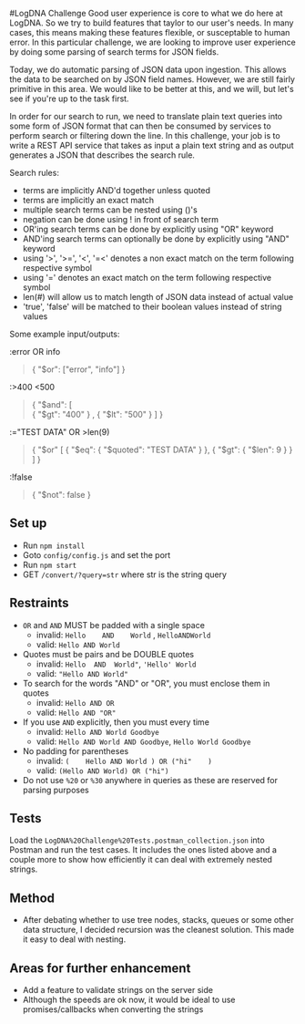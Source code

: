#LogDNA Challenge
Good user experience is core to what we do here at LogDNA. So we try to build features that taylor to our user's needs. In many cases, this means making these features flexible, or susceptable to human error. In this particular challenge, we are looking to improve user experience by doing some parsing of search terms for JSON fields.

Today, we do automatic parsing of JSON data upon ingestion. This allows the data to be searched on by JSON field names. However, we are still fairly primitive in this area. We would like to be better at this, and we will, but let's see if you're up to the task first.

In order for our search to run, we need to translate plain text queries into some form of JSON format that can then be consumed by services to perform search or filtering down the line. In this challenge, your job is to write a REST API service that takes as input a plain text string and as output generates a JSON that describes the search rule.

Search rules:
- terms are implicitly AND'd together unless quoted
- terms are implicitly an exact match
- multiple search terms can be nested using ()'s
- negation can be done using ! in front of search term
- OR'ing search terms can be done by explicitly using "OR" keyword
- AND'ing search terms can optionally be done by explicitly using "AND" keyword
- using '>', '>=', '<', '=<' denotes a non exact match on the term following respective symbol
- using '=' denotes an exact match on the term following respective symbol
- len(#) will allow us to match length of JSON data instead of actual value
- 'true', 'false' will be matched to their boolean values instead of string values

Some example input/outputs:

:error OR info
> { "$or": ["error", "info"] }

:>400 <500
> { "$and": [   
    { "$gt": "400" }
  , { "$lt": "500" }
] }

:="TEST DATA" OR >len(9)
> { "$or" [
    {
        "$eq": {
            "$quoted": "TEST DATA"
        }
    }, {
        "$gt": {
            "$len": 9
        }
    }
] }

:!false
> { "$not": false }

## Set up
- Run `npm install`
- Goto `config/config.js` and set the port
- Run `npm start`
- GET `/convert/?query=str` where str is the string query

## Restraints
- ` OR ` and ` AND ` MUST be padded with a single space
   - invalid: `Hello    AND    World` , `HelloANDWorld`
   - valid: `Hello AND World`
- Quotes must be pairs and be DOUBLE quotes
   - invalid: `Hello  AND  World"`, `'Hello' World`
   - valid: `"Hello AND World"`
- To search for the words "AND" or "OR", you must enclose them in quotes
   - invalid: `Hello AND OR`
   - valid: `Hello AND "OR"`
- If you use ` AND ` explicitly, then you must every time
   - invalid: `Hello AND World Goodbye`
   - valid: `Hello AND World AND Goodbye`, `Hello World Goodbye`
- No padding for parentheses
   - invalid: `(    Hello AND World ) OR ("hi"    )`
   - valid: `(Hello AND World) OR ("hi")`
- Do not use `%20` or `%30` anywhere in queries as these are reserved for parsing purposes

## Tests
Load the `LogDNA%20Challenge%20Tests.postman_collection.json` into Postman and run the test cases. It includes the ones listed above and a couple more to show how efficiently it can deal with extremely nested strings.

## Method
- After debating whether to use tree nodes, stacks, queues or some other data structure, I decided recursion was the cleanest solution. This made it easy to deal with nesting.

## Areas for further enhancement
- Add a feature to validate strings on the server side
- Although the speeds are ok now, it would be ideal to use promises/callbacks when converting the strings


